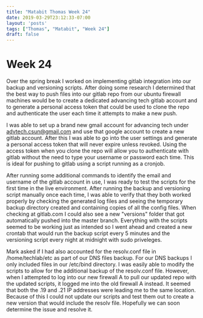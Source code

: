 ```yaml
---
title: "Matabit Thomas Week 24"
date: 2019-03-29T23:12:33-07:00
layout: 'posts'
tags: ["Thomas", "Matabit", "Week 24"]
draft: false
---
```


# Week 24
Over the spring break I worked on implementing gitlab integration into our backup and versioning scripts. After doing some research I determined that the best way to push files into our gitlab repo from our ubuntu firewall machines would be to create a dedicated advancing tech gitlab account and to generate a personal access token that could be used to clone the repo and authenticate the user each time it attempts to make a new push.

I was able to set up a brand new gmail account for advancing tech under advtech.csun@gmail.com and use that google account to create a new gitlab account. After this I was able to go into the user settings and generate a personal access token that will never expire unless revoked. Using the access token when you clone the repo will allow you to authenticate with gitlab without the need to type your username or password each time. This is ideal for pushing to gitlab using a script running as a cronjob.

After running some additional commands to identify the email and username of the gitlab account in use, I was ready to test the scripts for the first time in the live environment. After running the backup and versioning script manually once each time, I was able to verify that they both worked properly by checking the generated log files and seeing the temporary backup directory created and containing copies of all the config files. When checking at gitlab.com I could also see a new "versions" folder that got automatically pushed into the master branch. Everything with the scripts seemed to be working just as intended so I went ahead and created a new crontab that would run the backup script every 5 minutes and the versioning script every night at midnight with sudo priveleges. 

Mark asked if I had also accounted for the resolv.conf file in /home/techlab/etc as part of our DNS files backup. For our DNS backups I only included files in our /etc/bind directory. I was easily able to modify the scripts to allow for the additional backup of the resolv.conf file. However, when I attempted to log into our new firewall A to pull our updated repo with the updated scripts, it logged me into the old firewall A instead. It seemed that both the .19 and .21 IP addresses were leading me to the same location. Because of this I could not update our scripts and test them out to create a new version that would include the resolv file. Hopefully we can soon determine the issue and resolve it.
